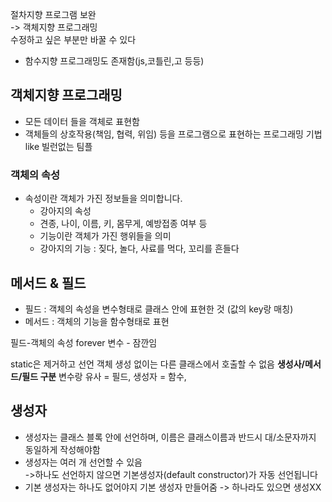 절차지향 프로그램 보완   
-> 객체지향 프로그래밍   
수정하고 싶은 부분만 바꿀 수 있다
+ 함수지향 프로그래밍도 존재함(js,코틀린,고 등등)

## 객체지향 프로그래밍
- 모든 데이터 들을 객체로 표현함 
- 객체들의 상호작용(책임, 협력, 위임) 등을 프로그램으로 표현하는 프로그래밍 기법   
like 빌런없는 팀플

### 객체의 속성
- 속성이란 객체가 가진 정보들을 의미합니다. 
  * 강아지의 속성
  - 견종, 나이, 이름, 키, 몸무게, 예방접종 여부 등
  - 기능이란 객체가 가진 행위들을 의미
  * 강아지의 기능 : 짖다, 놀다, 사료를 먹다, 꼬리를 흔들다


## 메서드 & 필드
- 필드 : 객체의 속성을 변수형태로 클래스 안에 표현한 것 (값의 key랑 매칭)
- 메서드 : 객체의 기능을 함수형태로 표현

필드-객체의 속성 forever
변수 - 잠깐임

static은 제거하고 선언
객체 생성 없이는 다른 클래스에서 호출할 수 없음
**생성사/메서드/필드 구분**
변수랑 유사 = 필드, 생성자 = 함수, 

## 생성자
- 생성자는 클래스 블록 안에 선언하며, 이름은 클래스이름과 반드시 대/소문자까지 동일하게 작성해야함   
- 생성자는 여러 개 선언할 수 있음  
->하나도 선언하지 않으면 기본생성자(default constructor)가 자동 선언됩니다
- 기본 생성자는 하나도 없어야지 기본 생성자 만들어줌
  -> 하나라도 있으면 생성XX